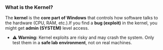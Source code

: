 ### What is the Kernel?

The **kernel** is the **core part of Windows** that controls how software talks to the hardware (CPU, RAM, etc.).If you find a **bug (exploit)** in the kernel, you might get **admin (SYSTEM)** level access.

- ⚠️ **Warning:** Kernel exploits are risky and may crash the system. Only test them in a **safe lab environment**, not on real machines.